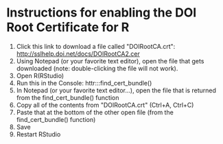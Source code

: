 # Instructions for enabling the DOI Root Certificate for R

1. Click this link to download a file called "DOIRootCA.crt": http://sslhelp.doi.net/docs/DOIRootCA2.cer
1. Using Notepad (or your favorite text editor), open the file that gets downloaded (note: double-clicking the file will not work).
1. Open R(RStudio)
1. Run this in the Console: httr:::find_cert_bundle()
1. In Notepad (or your favorite text editor...), open the file that is returned from the find_cert_bundle() function
1. Copy all of the contents from "DOIRootCA.crt" (Ctrl+A, Ctrl+C)
1. Paste that at the bottom of the other open file (from the find_cert_bundle() function)
1. Save
1. Restart RStudio

